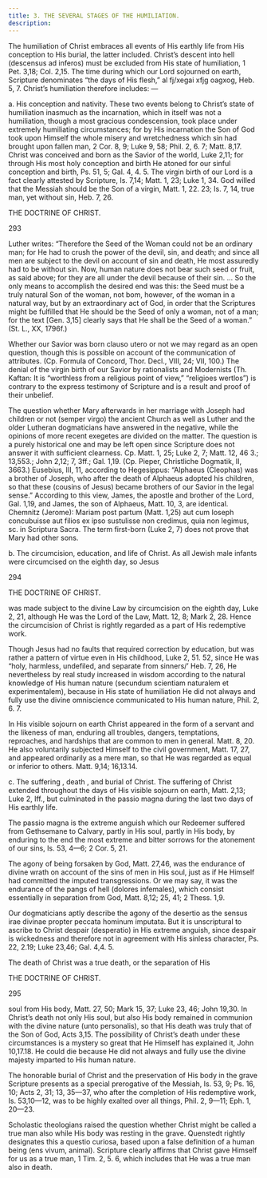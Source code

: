 ```yaml
---
title: 3. THE SEVERAL STAGES OF THE HUMILIATION.
description: 
---
```


The humiliation of Christ embraces all events of His earthly life from His conception to His burial, the latter included. Christ’s descent into hell (descensus ad inferos) must be excluded from His state of humiliation, 1 Pet. 3,18; Col. 2,15. The time during which our Lord sojourned on earth, Scripture denominates “the days of His flesh,” al fj/xegai xfjg oagxog, Heb. 5, 7. Christ’s humiliation therefore includes: — 

a. His conception and nativity. These two events belong to Christ’s state of humiliation inasmuch as the incarnation, which in itself was not a humiliation, though a most gracious condescension, took place under extremely humiliating circumstances; for by His incarnation the Son of God took upon Himself the whole misery and wretchedness which sin had brought upon fallen man, 2 Cor. 8, 9; Luke 9, 58; Phil. 2, 6. 7; Matt. 8,17. Christ was conceived and born as the Savior of the world, Luke 2,11; for through His most holy conception and birth He atoned for our sinful conception and birth, Ps. 51, 5; Gal. 4, 4. 5. The virgin birth of our Lord is a fact clearly attested by Scripture, Is. 7,14; Matt. 1, 23; Luke 1, 34. God willed that the Messiah should be the Son of a virgin, Matt. 1, 22. 23; Is. 7, 14, true man, yet without sin, Heb. 7, 26. 



THE DOCTRINE OF CHRIST. 


293 


Luther writes: “Therefore the Seed of the Woman could not be an ordinary man; for He had to crush the power of the devil, sin, and death; and since all men are subject to the devil on account of sin and death, He most assuredly had to be without sin. Now, human nature does not bear such seed or fruit, as said above; for they are all under the devil because of their sin. ... So the only means to accomplish the desired end was this: the Seed must be a truly natural Son of the woman, not bom, however, of the woman in a natural way, but by an extraordinary act of God, in order that the Scriptures might be fulfilled that He should be the Seed of only a woman, not of a man; for the text [Gen. 3,15] clearly says that He shall be the Seed of a woman.” (St. L., XX, 1796f.) 

Whether our Savior was born clauso utero or not we may regard as an open question, though this is possible on account of the communication of attributes. (Cp. Formula of Concord, Thor. Decl., VIII, 24; VII, 100.) The denial of the virgin birth of our Savior by rationalists and Modernists (Th. Kaftan: It is “worthless from a religious point of view,” “religioes wertlos”) is contrary to the express testimony of Scripture and is a result and proof of their unbelief. 

The question whether Mary afterwards in her marriage with Joseph had children or not (semper virgo) the ancient Church as well as Luther and the older Lutheran dogmaticians have answered in the negative, while the opinions of more recent exegetes are divided on the matter. The question is a purely historical one and may be left open since Scripture does not answer it with sufficient clearness. Cp. Matt. 1, 25; Luke 2, 7; Matt. 12, 46 3.; 13,553.; John 2,12; 7, 3ff.; Gal. 1,19. (Cp. Pieper, Christliche Dogmatik, II, 3663.) Eusebius, III, 11, according to Hegesippus: “Alphaeus (Cleophas) was a brother of Joseph, who after the death of Alphaeus adopted his children, so that these (cousins of Jesus) became brothers of our Savior in the legal sense.” According to this view, James, the apostle and brother of the Lord, Gal. 1,19, and James, the son of Alphaeus, Matt. 10, 3, are identical. Chemnitz (Jerome): Mariam post partum (Matt. 1,25) aut cum Ioseph concubuisse aut filios ex ipso sustulisse non credimus, quia non legimus, sc. in Scriptura Sacra. The term first-born (Luke 2, 7) does not prove that Mary had other sons. 

b. The circumcision, education, and life of Christ. As all Jewish male infants were circumcised on the eighth day, so Jesus 



294 


THE DOCTRINE OF CHRIST. 


was made subject to the divine Law by circumcision on the eighth day, Luke 2, 21, although He was the Lord of the Law, Matt. 12, 8; Mark 2, 28. Hence the circumcision of Christ is rightly regarded as a part of His redemptive work. 

Though Jesus had no faults that required correction by education, but was rather a pattern of virtue even in His childhood, Luke 2, 51. 52, since He was “holy, harmless, undefiled, and separate from sinners/’ Heb. 7, 26, He nevertheless by real study increased in wisdom according to the natural knowledge of His human nature (secundum scientiam naturalem et experimentalem), because in His state of humiliation He did not always and fully use the divine omniscience communicated to His human nature, Phil. 2, 6. 7. 

In His visible sojourn on earth Christ appeared in the form of a servant and the likeness of man, enduring all troubles, dangers, temptations, reproaches, and hardships that are common to men in general. Matt. 8, 20. He also voluntarily subjected Himself to the civil government, Matt. 17, 27, and appeared ordinarily as a mere man, so that He was regarded as equal or inferior to others. Matt. 9,14; 16,13.14. 

c. The suffering , death , and burial of Christ. The suffering of Christ extended throughout the days of His visible sojourn on earth, Matt. 2,13; Luke 2, Iff., but culminated in the passio magna during the last two days of His earthly life. 

The passio magna is the extreme anguish which our Redeemer suffered from Gethsemane to Calvary, partly in His soul, partly in His body, by enduring to the end the most extreme and bitter sorrows for the atonement of our sins, Is. 53, 4—6; 2 Cor. 5, 21. 

The agony of being forsaken by God, Matt. 27,46, was the endurance of divine wrath on account of the sins of men in His soul, just as if He Himself had committed the imputed transgressions. Or we may say, it was the endurance of the pangs of hell (dolores infemales), which consist essentially in separation from God, Matt. 8,12; 25, 41; 2 Thess. 1,9. 

Our dogmaticians aptly describe the agony of the desertio as the sensus irae divinae propter peccata hominum imputata. But it is unscriptural to ascribe to Christ despair (desperatio) in His extreme anguish, since despair is wickedness and therefore not in agreement with His sinless character, Ps. 22, 2.19; Luke 23,46; Gal. 4,4. 5. 

The death of Christ was a true death, or the separation of His 



THE DOCTRINE OF CHRIST. 


295 


soul from His body, Matt. 27, 50; Mark 15, 37; Luke 23, 46; John 19,30. In Christ’s death not only His soul, but also His body remained in communion with the divine nature (unto personalis), so that His death was truly that of the Son of God, Acts 3,15. The possibility of Christ’s death under these circumstances is a mystery so great that He Himself has explained it, John 10,17.18. He could die because He did not always and fully use the divine majesty imparted to His human nature. 

The honorable burial of Christ and the preservation of His body in the grave Scripture presents as a special prerogative of the Messiah, Is. 53, 9; Ps. 16, 10; Acts 2, 31; 13, 35—37, who after the completion of His redemptive work, Is. 53,10—12, was to be highly exalted over all things, Phil. 2, 9—11; Eph. 1, 20—23. 

Scholastic theologians raised the question whether Christ might be called a true man also while His body was resting in the grave. Quenstedt rightly designates this a questio curiosa, based upon a false definition of a human being (ens vivum, animal). Scripture clearly affirms that Christ gave Himself for us as a true man, 1 Tim. 2, 5. 6, which includes that He was a true man also in death. 
